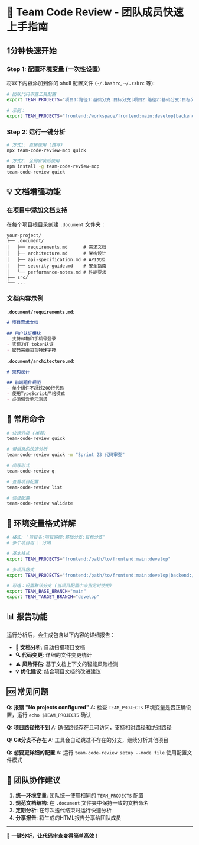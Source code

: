 # 🚀 Team Code Review - 团队成员快速上手指南

## 1分钟快速开始

### Step 1: 配置环境变量 (一次性设置)

将以下内容添加到你的 shell 配置文件 (`~/.bashrc`, `~/.zshrc` 等):

```bash
# 团队代码审查工具配置
export TEAM_PROJECTS="项目1:路径1:基础分支:目标分支|项目2:路径2:基础分支:目标分支"

# 示例：
export TEAM_PROJECTS="frontend:/workspace/frontend:main:develop|backend:/workspace/backend:main:develop|mobile:/workspace/mobile:main:feature-branch"
```

### Step 2: 运行一键分析

```bash
# 方式1: 直接使用 (推荐)
npx team-code-review-mcp quick

# 方式2: 全局安装后使用
npm install -g team-code-review-mcp
team-code-review quick
```

## 💡 文档增强功能

### 在项目中添加文档支持

在每个项目根目录创建 `.document` 文件夹：

```
your-project/
├── .document/
│   ├── requirements.md      # 需求文档
│   ├── architecture.md      # 架构设计
│   ├── api-specification.md # API文档
│   ├── security-guide.md    # 安全指南
│   └── performance-notes.md # 性能要求
├── src/
└── ...
```

### 文档内容示例

**`.document/requirements.md`**:
```markdown
# 项目需求文档

## 用户认证模块
- 支持邮箱和手机号登录
- 实现JWT token认证
- 密码需要包含特殊字符
```

**`.document/architecture.md`**:
```markdown
# 架构设计

## 前端组件规范
- 单个组件不超过200行代码
- 使用TypeScript严格模式
- 必须包含单元测试
```

## 🎯 常用命令

```bash
# 快速分析 (推荐)
team-code-review quick

# 带消息的快速分析
team-code-review quick -m "Sprint 23 代码审查"

# 简写形式
team-code-review q

# 查看项目配置
team-code-review list

# 验证配置
team-code-review validate
```

## 🔧 环境变量格式详解

```bash
# 格式: "项目名:项目路径:基础分支:目标分支"
# 多个项目用 | 分隔

# 基本格式
export TEAM_PROJECTS="frontend:/path/to/frontend:main:develop"

# 多项目格式
export TEAM_PROJECTS="frontend:/path/to/frontend:main:develop|backend:/path/to/backend:master:release"

# 可选：设置默认分支 (当项目配置中未指定时使用)
export TEAM_BASE_BRANCH="main"
export TEAM_TARGET_BRANCH="develop"
```

## 📊 报告功能

运行分析后，会生成包含以下内容的详细报告：

- **📄 文档分析**: 自动扫描项目文档
- **🔍 代码变更**: 详细的文件变更统计
- **⚠️ 风险评估**: 基于文档上下文的智能风险检测
- **💡 优化建议**: 结合项目文档的改进建议

## 🆘 常见问题

**Q: 报错 "No projects configured"**
A: 检查 `TEAM_PROJECTS` 环境变量是否正确设置，运行 `echo $TEAM_PROJECTS` 确认

**Q: 项目路径找不到**
A: 确保路径存在且可访问，支持相对路径和绝对路径

**Q: Git分支不存在**
A: 工具会自动跳过不存在的分支，继续分析其他项目

**Q: 想要更详细的配置**
A: 运行 `team-code-review setup --mode file` 使用配置文件模式

## 🎉 团队协作建议

1. **统一环境变量**: 团队统一使用相同的 `TEAM_PROJECTS` 配置
2. **规范文档结构**: 在 `.document` 文件夹中保持一致的文档命名
3. **定期分析**: 在每次迭代结束时运行快速分析
4. **分享报告**: 将生成的HTML报告分享给团队成员

---

**🚀 一键分析，让代码审查变得简单高效！** 